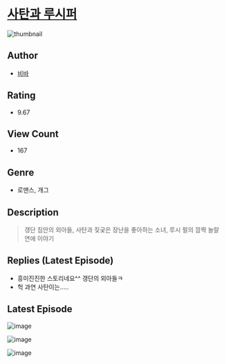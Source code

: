 # [사탄과 루시퍼](https://comic.naver.com/challenge/list?titleId=809970)
![thumbnail](https://image-comic.pstatic.net/user_contents_data/challenge_comic/2023/05/23/308050/upload_3473738080675050081_480x623.jpeg)

## Author
- [비바](https://comic.naver.com/artistTitle?id=308050)

## Rating
- 9.67

## View Count
- 167

## Genre
- 로맨스, 개그

## Description
> 갱단 짐안의 외아들, 사탄과 짖궂은 장난을 좋아하는 소녀, 루시 펄의 깜짝 놀랄 연애 이야기

## Replies (Latest Episode)
- 흥미진진한 스토리네요^^ 갱단의 외아들ㅋ
- 헉 과연 사탄이는.....

## Latest Episode
![image](https://image-comic.pstatic.net/user_contents_data/challenge_comic/2023/05/23/308050/upload_7377516542767282276.jpeg)

![image](https://image-comic.pstatic.net/user_contents_data/challenge_comic/2023/05/23/308050/upload_7003768334741289315.jpeg)

![image](https://image-comic.pstatic.net/user_contents_data/challenge_comic/2023/05/23/308050/upload_7219894051882099767.jpeg)
